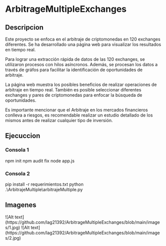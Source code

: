 <h1>ArbitrageMultipleExchanges</h1>

<h2>Descripcion</h2>
Este proyecto se enfoca en el arbitraje de criptomonedas en 120 exchanges diferentes. Se ha desarrollado una página web para visualizar los resultados en tiempo real.

Para lograr una extracción rápida de datos de las 120 exchanges, se utilizaron procesos con hilos asíncronos. Además, se procesan los datos a través de gráfos para facilitar la identificación de oportunidades de arbitraje.

La página web muestra los posibles beneficios de realizar operaciones de arbitraje en tiempo real. También es posible seleccionar diferentes exchanges y pares de criptomonedas para enfocar la búsqueda de oportunidades.

Es importante mencionar que el Arbitraje en los mercados financieros conlleva a riesgos, es recomendable realizar un estudio detallado de los mismos antes de realizar cualquier tipo de inversión.
<h2>Ejecuccion</h2>
<h3>Consola 1</h3>
npm init
npm audit fix
node app.js
<h3>Consola 2</h3>
pip install -r requerimientos.txt
python .\ArbitrajeMultiple\arbitrajeMultiple.py 
<h2>Imagenes</h2>
![Alt text](https://github.com/lag21392/ArbitrageMultipleExchanges/blob/main/images/1.jpg)
![Alt text](https://github.com/lag21392/ArbitrageMultipleExchanges/blob/main/images/2.jpg)